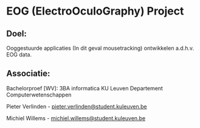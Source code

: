 # **EOG (ElectroOculoGraphy) Project** #

## Doel: ##
Ooggestuurde applicaties (In dit geval mousetracking) ontwikkelen a.d.h.v. EOG data.


## Associatie: ##
Bachelorproef [WV]: 3BA informatica
KU Leuven Departement Computerwetenschappen

Pieter Verlinden - pieter.verlinden@student.kuleuven.be

Michiel Willems - michiel.willems@student.kuleuven.be